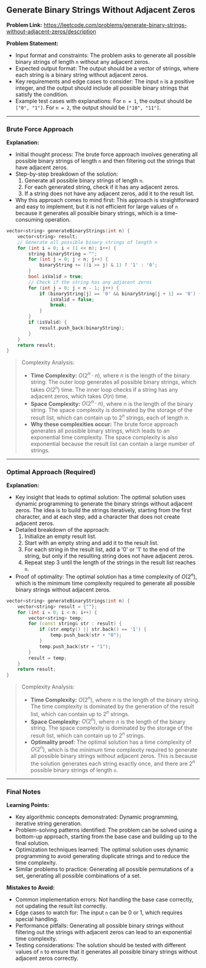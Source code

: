 ## Generate Binary Strings Without Adjacent Zeros

**Problem Link:** https://leetcode.com/problems/generate-binary-strings-without-adjacent-zeros/description

**Problem Statement:**
- Input format and constraints: The problem asks to generate all possible binary strings of length `n` without any adjacent zeros.
- Expected output format: The output should be a vector of strings, where each string is a binary string without adjacent zeros.
- Key requirements and edge cases to consider: The input `n` is a positive integer, and the output should include all possible binary strings that satisfy the condition.
- Example test cases with explanations: For `n = 1`, the output should be `["0", "1"]`. For `n = 2`, the output should be `["10", "11"]`.

---

### Brute Force Approach

**Explanation:**
- Initial thought process: The brute force approach involves generating all possible binary strings of length `n` and then filtering out the strings that have adjacent zeros.
- Step-by-step breakdown of the solution:
  1. Generate all possible binary strings of length `n`.
  2. For each generated string, check if it has any adjacent zeros.
  3. If a string does not have any adjacent zeros, add it to the result list.
- Why this approach comes to mind first: This approach is straightforward and easy to implement, but it is not efficient for large values of `n` because it generates all possible binary strings, which is a time-consuming operation.

```cpp
vector<string> generateBinaryStrings(int n) {
    vector<string> result;
    // Generate all possible binary strings of length n
    for (int i = 0; i < (1 << n); i++) {
        string binaryString = "";
        for (int j = 0; j < n; j++) {
            binaryString += ((i >> j) & 1) ? '1' : '0';
        }
        bool isValid = true;
        // Check if the string has any adjacent zeros
        for (int j = 0; j < n - 1; j++) {
            if (binaryString[j] == '0' && binaryString[j + 1] == '0') {
                isValid = false;
                break;
            }
        }
        if (isValid) {
            result.push_back(binaryString);
        }
    }
    return result;
}
```

> Complexity Analysis:
> - **Time Complexity:** $O(2^n \cdot n)$, where $n$ is the length of the binary string. The outer loop generates all possible binary strings, which takes $O(2^n)$ time. The inner loop checks if a string has any adjacent zeros, which takes $O(n)$ time.
> - **Space Complexity:** $O(2^n \cdot n)$, where $n$ is the length of the binary string. The space complexity is dominated by the storage of the result list, which can contain up to $2^n$ strings, each of length $n$.
> - **Why these complexities occur:** The brute force approach generates all possible binary strings, which leads to an exponential time complexity. The space complexity is also exponential because the result list can contain a large number of strings.

---

### Optimal Approach (Required)

**Explanation:**
- Key insight that leads to optimal solution: The optimal solution uses dynamic programming to generate the binary strings without adjacent zeros. The idea is to build the strings iteratively, starting from the first character, and at each step, add a character that does not create adjacent zeros.
- Detailed breakdown of the approach:
  1. Initialize an empty result list.
  2. Start with an empty string and add it to the result list.
  3. For each string in the result list, add a '0' or '1' to the end of the string, but only if the resulting string does not have adjacent zeros.
  4. Repeat step 3 until the length of the strings in the result list reaches `n`.
- Proof of optimality: The optimal solution has a time complexity of $O(2^n)$, which is the minimum time complexity required to generate all possible binary strings without adjacent zeros.

```cpp
vector<string> generateBinaryStrings(int n) {
    vector<string> result = {""};
    for (int i = 0; i < n; i++) {
        vector<string> temp;
        for (const string& str : result) {
            if (str.empty() || str.back() == '1') {
                temp.push_back(str + "0");
            }
            temp.push_back(str + "1");
        }
        result = temp;
    }
    return result;
}
```

> Complexity Analysis:
> - **Time Complexity:** $O(2^n)$, where $n$ is the length of the binary string. The time complexity is dominated by the generation of the result list, which can contain up to $2^n$ strings.
> - **Space Complexity:** $O(2^n)$, where $n$ is the length of the binary string. The space complexity is dominated by the storage of the result list, which can contain up to $2^n$ strings.
> - **Optimality proof:** The optimal solution has a time complexity of $O(2^n)$, which is the minimum time complexity required to generate all possible binary strings without adjacent zeros. This is because the solution generates each string exactly once, and there are $2^n$ possible binary strings of length `n`.

---

### Final Notes

**Learning Points:**
- Key algorithmic concepts demonstrated: Dynamic programming, iterative string generation.
- Problem-solving patterns identified: The problem can be solved using a bottom-up approach, starting from the base case and building up to the final solution.
- Optimization techniques learned: The optimal solution uses dynamic programming to avoid generating duplicate strings and to reduce the time complexity.
- Similar problems to practice: Generating all possible permutations of a set, generating all possible combinations of a set.

**Mistakes to Avoid:**
- Common implementation errors: Not handling the base case correctly, not updating the result list correctly.
- Edge cases to watch for: The input `n` can be 0 or 1, which requires special handling.
- Performance pitfalls: Generating all possible binary strings without filtering out the strings with adjacent zeros can lead to an exponential time complexity.
- Testing considerations: The solution should be tested with different values of `n` to ensure that it generates all possible binary strings without adjacent zeros correctly.
